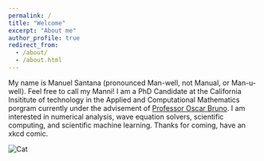 ```yaml
---
permalink: /
title: "Welcome"
excerpt: "About me"
author_profile: true
redirect_from: 
  - /about/
  - /about.html
---
```


My name is Manuel Santana (pronounced Man-well, not Manual, or Man-u-well). Feel free to call my Manni! I am a PhD Candidate at the California Insititute of technology 
in the Applied and Computational Mathematics porgram currently under the advisement of [Professor Oscar Bruno](https://eas.caltech.edu/people/obruno). I am interested in numerical analysis, wave equation solvers, scientific computing, and scientific machine learning. Thanks for coming, have an xkcd comic.

![Cat](https://imgs.xkcd.com/comics/fourier.jpg)



